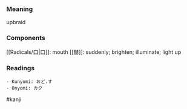 ### Meaning

upbraid

### Components

[[Radicals/口|口]]: mouth [[赫]]: suddenly; brighten; illuminate; light up

### Readings

```
- Kunyomi: おど.す
- Onyomi: カク
```

#kanji